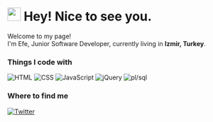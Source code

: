 <h1><img src="https://emojis.slackmojis.com/emojis/images/1531849430/4246/blob-sunglasses.gif?1531849430" width="30"/> Hey! Nice to see you.</h1>


<p>Welcome to my page! </br> I'm Efe, Junior Software Developer, currently living in <b>Izmir, Turkey</b>. </p>
<h3>Things I code with</h3>
<p>
  <img alt="HTML" src="https://img.shields.io/badge/-HTML-e54c21?style=flat-square&logo=html5&logoColor=white" />  
  <img alt="CSS" src="https://img.shields.io/badge/-CSS-254ce4?style=flat-square&logo=css3&logoColor=white" />  
  <img alt="JavaScript" src="https://img.shields.io/badge/-JavaScript-F1DC56?style=flat-square&logo=javascript&logoColor=383936" />
  <img alt="jQuery" src="https://img.shields.io/badge/-jQuery-007ACC?style=flat-square&logo=jquery&logoColor=white" />   
    <img alt="pl/sql" src="https://img.shields.io/badge/-Oracle PL/SQL-C74634?style=flat-square&logo=oracle&logoColor=white" />
</p>

<h3>Where to find me</h3>
<p></a> <a href="https://twitter.com/efeataroglu" target="_blank"><img alt="Twitter" src="https://img.shields.io/badge/twitter-%231DA1F2.svg?&style=for-the-badge&logo=twitter&logoColor=white" /></a> 
</p>

